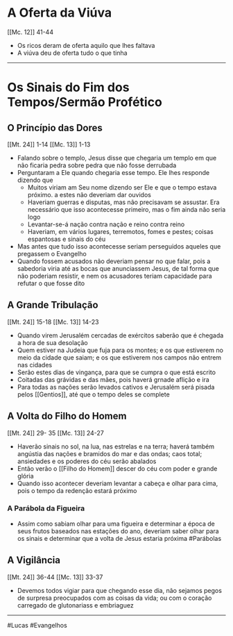 # A Oferta da Viúva
[[Mc. 12]] 41-44
- Os ricos deram de oferta aquilo que lhes faltava
- A viúva deu de oferta tudo o que tinha

---
# Os Sinais do Fim dos Tempos/Sermão Profético

## O Princípio das Dores
[[Mt. 24]] 1-14
[[Mc. 13]] 1-13
- Falando sobre o templo, Jesus disse que chegaria um templo em que não ficaria pedra sobre pedra que não fosse derrubada
- Perguntaram a Ele quando chegaria esse tempo. Ele lhes responde dizendo que
	- Muitos viriam am Seu nome dizendo ser Ele e que o tempo estava próximo. a estes não deveriam dar ouvidos
	- Haveriam guerras e disputas, mas não precisavam se assustar. Era necessário que isso  acontecesse primeiro, mas o fim ainda não seria logo
	- Levantar-se-á nação contra nação e reino contra reino
	- Haveriam, em vários lugares, terremotos, fomes e pestes; coisas espantosas e sinais do céu
- Mas antes que tudo isso acontecesse seriam perseguidos aqueles que pregassem o Evangelho
- Quando fossem acusados não deveriam pensar no que falar, pois a sabedoria viria até as bocas que anunciassem Jesus, de tal forma que não poderiam resistir, e nem os acusadores teriam capacidade para refutar o que fosse dito
## A Grande Tribulação
[[Mt. 24]] 15-18
[[Mc. 13]] 14-23
- Quando virem Jerusalém cercadas de exércitos saberão que é chegada a hora de sua desolação
- Quem estiver na Judeia que fuja para os montes; e os que estiverem no meio da cidade que saiam; e os que estiverem nos campos não entrem nas cidades
- Serão estes dias de vingança, para que se cumpra o que está escrito
- Coitadas das grávidas e das mães, pois haverá grnade aflição e ira
- Para todas as nações serão levados cativos e Jerusalém será pisada pelos [[Gentios]], até que o tempo deles se complete

## A Volta do Filho do Homem
[[Mt. 24]] 29- 35
[[Mc. 13]] 24-27
- Haverão sinais no sol, na lua, nas estrelas e na terra; haverá também angústia das nações e bramidos do mar e das ondas; caos total; ansiedades e os poderes do céu serão abalados
- Então verão o [[Filho do Homem]] descer do céu com poder e grande glória
- Quando isso acontecer deveriam levantar a cabeça e olhar para cima, pois o tempo da redenção estará próximo
### A Parábola da Figueira
- Assim como sabiam olhar para uma figueira e determinar a época de seus frutos baseados nas estações do ano, deveriam saber olhar para os sinais e determinar que a volta de Jesus estaria próxima
#Parábolas 

## A Vigilância
[[Mt. 24]] 36-44
[[Mc. 13]] 33-37
- Devemos todos vigiar para que chegando esse dia, não sejamos pegos de surpresa preocupados com as coisas da vida; ou com o coração carregado de glutonariass e embriaguez

---
#Lucas 
#Evangelhos 